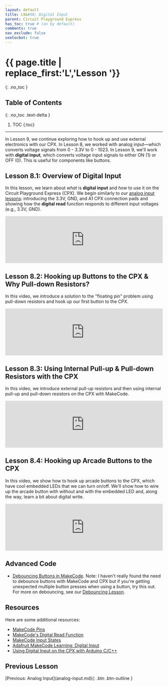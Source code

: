 ```yaml
---
layout: default
title: L9&#58; Digital Input
parent: Circuit Playground Express
has_toc: true # (on by default)
comments: true
nav_exclude: false
usetocbot: true
---
```

# {{ page.title | replace_first:'L','Lesson '}}
{: .no_toc }

## Table of Contents
{: .no_toc .text-delta }

1. TOC
{:toc}
---

In Lesson 9, we continue exploring how to hook up and use external electronics with our CPX. In Lesson 8, we worked with analog input—which converts voltage signals from 0 - 3.3V to 0 - 1023. In Lesson 9, we'll work with **digital input**, which converts voltage input signals to either ON (1) or OFF (0). This is useful for components like buttons.

## Lesson 8.1: Overview of Digital Input

In this lesson, we learn about _what_ is **digital input** and _how_ to use it on the Circuit Playground Express (CPX). We begin similarly to our [analog input lessons](analog-input.md): introducing the 3.3V, GND, and A1 CPX connection pads and showing how the **digital read** function responds to different input voltages (e.g., 3.3V, GND).

<div class="iframe-container">
  <iframe width="100%" src="https://www.youtube.com/embed/raIc-EuHfmc?si=-KCgO3ypF9kPKBVd" title="YouTube video player" frameborder="0" allow="accelerometer; autoplay; clipboard-write; encrypted-media; gyroscope; picture-in-picture; web-share" allowfullscreen></iframe>
</div>

## Lesson 8.2: Hooking up Buttons to the CPX & Why Pull-down Resistors?

In this video, we introduce a solution to the "floating pin" problem using pull-down resistors and hook up our first button to the CPX.

<div class="iframe-container">
  <iframe width="100%" src="https://www.youtube.com/embed/mFXvAfsiRx0?si=_6ks-_M8sWD0XlSQ" title="YouTube video player" frameborder="0" allow="accelerometer; autoplay; clipboard-write; encrypted-media; gyroscope; picture-in-picture; web-share" allowfullscreen></iframe>
</div>

## Lesson 8.3: Using Internal Pull-up & Pull-down Resistors with the CPX

In this video, we introduce external pull-up resistors and then using internal pull-up and pull-down resistors on the CPX with MakeCode.

<div class="iframe-container">
  <iframe width="100%" src="https://www.youtube.com/embed/JT4sQ72HJAM?si=ib8fGLSrsdvz5T-u" title="YouTube video player" frameborder="0" allow="accelerometer; autoplay; clipboard-write; encrypted-media; gyroscope; picture-in-picture; web-share" allowfullscreen></iframe>
</div>

## Lesson 8.4: Hooking up Arcade Buttons to the CPX

In this video, we show how to hook up arcade buttons to the CPX, which have cool embedded LEDs that we can turn on/off. We'll show how to wire up the arcade button with without and with the embedded LED and, along the way, learn a bit about digital write.

<div class="iframe-container">
  <iframe width="100%" src="https://www.youtube.com/embed/nExLP211ZUA?si=5_z8wM0QDisPTTo8" title="YouTube video player" frameborder="0" allow="accelerometer; autoplay; clipboard-write; encrypted-media; gyroscope; picture-in-picture; web-share" allowfullscreen></iframe>
</div>

<!-- TODO: add in circuit diagrams and code links 
Post advance code for debouncing
-->

## Advanced Code

* [Debouncing Buttons in MakeCode](https://makecode.com/_ie5VHcgsXfEu). Note: I haven't really found the need to debounce buttons with MakeCode and CPX but if you're getting unexpected multiple button presses when using a button, try this out. For more on debouncing, see our [Debouncing Lesson](../arduino/debouncing.md).

## Resources
Here are some additional resources:

* [MakeCode Pins](https://makecode.adafruit.com/reference/pins)
* [MakeCode's Digital Read Function](https://makecode.adafruit.com/reference/pins/digital-read)
* [MakeCode Input States](https://makecode.adafruit.com/learnsystem/pins-tutorial/digital-input/input-states)
* [Adafruit MakeCode Learning: Digital Input](https://makecode.adafruit.com/learnsystem/digital-input)
* [Using Digital Input on the CPX with Arduino C/C++](https://learn.adafruit.com/circuit-playground-digital-input/overview)


## Previous Lesson

<span class="fs-6">
[Previous: Analog Input](analog-input.md){: .btn .btn-outline }
</span>